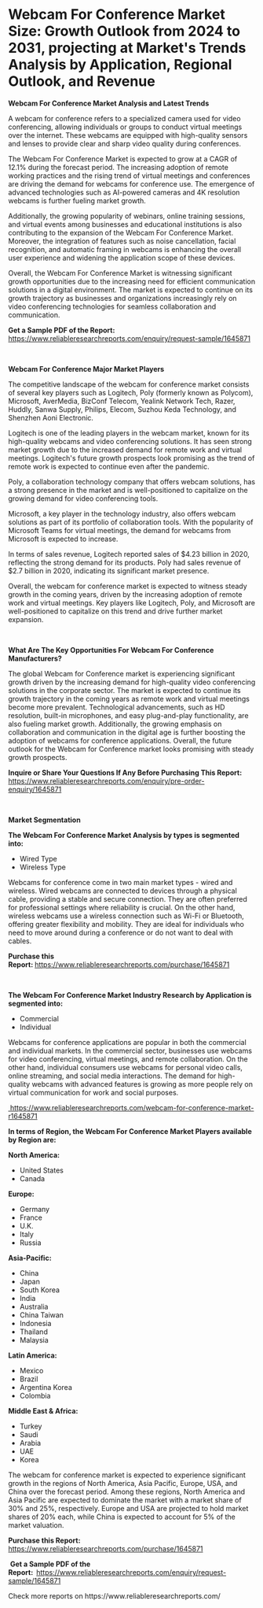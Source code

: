 <p><h1>Webcam For Conference Market Size: Growth Outlook from 2024 to 2031, projecting at Market's Trends Analysis by Application, Regional Outlook, and Revenue</h1></p><p><strong>Webcam For Conference Market Analysis and Latest Trends</strong></p>
<p><p>A webcam for conference refers to a specialized camera used for video conferencing, allowing individuals or groups to conduct virtual meetings over the internet. These webcams are equipped with high-quality sensors and lenses to provide clear and sharp video quality during conferences.</p><p>The Webcam For Conference Market is expected to grow at a CAGR of 12.1% during the forecast period. The increasing adoption of remote working practices and the rising trend of virtual meetings and conferences are driving the demand for webcams for conference use. The emergence of advanced technologies such as AI-powered cameras and 4K resolution webcams is further fueling market growth.</p><p>Additionally, the growing popularity of webinars, online training sessions, and virtual events among businesses and educational institutions is also contributing to the expansion of the Webcam For Conference Market. Moreover, the integration of features such as noise cancellation, facial recognition, and automatic framing in webcams is enhancing the overall user experience and widening the application scope of these devices.</p><p>Overall, the Webcam For Conference Market is witnessing significant growth opportunities due to the increasing need for efficient communication solutions in a digital environment. The market is expected to continue on its growth trajectory as businesses and organizations increasingly rely on video conferencing technologies for seamless collaboration and communication.</p></p>
<p><strong>Get a Sample PDF of the Report:&nbsp;</strong> <a href="https://www.reliableresearchreports.com/enquiry/request-sample/1645871">https://www.reliableresearchreports.com/enquiry/request-sample/1645871</a></p>
<p>&nbsp;</p>
<p><strong>Webcam For Conference Major Market Players</strong></p>
<p><p>The competitive landscape of the webcam for conference market consists of several key players such as Logitech, Poly (formerly known as Polycom), Microsoft, AverMedia, BizConf Telecom, Yealink Network Tech, Razer, Huddly, Sanwa Supply, Philips, Elecom, Suzhou Keda Technology, and Shenzhen Aoni Electronic.</p><p>Logitech is one of the leading players in the webcam market, known for its high-quality webcams and video conferencing solutions. It has seen strong market growth due to the increased demand for remote work and virtual meetings. Logitech's future growth prospects look promising as the trend of remote work is expected to continue even after the pandemic.</p><p>Poly, a collaboration technology company that offers webcam solutions, has a strong presence in the market and is well-positioned to capitalize on the growing demand for video conferencing tools.</p><p>Microsoft, a key player in the technology industry, also offers webcam solutions as part of its portfolio of collaboration tools. With the popularity of Microsoft Teams for virtual meetings, the demand for webcams from Microsoft is expected to increase.</p><p>In terms of sales revenue, Logitech reported sales of $4.23 billion in 2020, reflecting the strong demand for its products. Poly had sales revenue of $2.7 billion in 2020, indicating its significant market presence.</p><p>Overall, the webcam for conference market is expected to witness steady growth in the coming years, driven by the increasing adoption of remote work and virtual meetings. Key players like Logitech, Poly, and Microsoft are well-positioned to capitalize on this trend and drive further market expansion.</p></p>
<p>&nbsp;</p>
<p><strong>What Are The Key Opportunities For Webcam For Conference Manufacturers?</strong></p>
<p><p>The global Webcam for Conference market is experiencing significant growth driven by the increasing demand for high-quality video conferencing solutions in the corporate sector. The market is expected to continue its growth trajectory in the coming years as remote work and virtual meetings become more prevalent. Technological advancements, such as HD resolution, built-in microphones, and easy plug-and-play functionality, are also fueling market growth. Additionally, the growing emphasis on collaboration and communication in the digital age is further boosting the adoption of webcams for conference applications. Overall, the future outlook for the Webcam for Conference market looks promising with steady growth prospects.</p></p>
<p><strong>Inquire or Share Your Questions If Any Before Purchasing This Report:</strong> <a href="https://www.reliableresearchreports.com/enquiry/pre-order-enquiry/1645871">https://www.reliableresearchreports.com/enquiry/pre-order-enquiry/1645871</a></p>
<p>&nbsp;</p>
<p><strong>Market Segmentation</strong></p>
<p><strong>The Webcam For Conference Market Analysis by types is segmented into:</strong></p>
<p><ul><li>Wired Type</li><li>Wireless Type</li></ul></p>
<p><p>Webcams for conference come in two main market types - wired and wireless. Wired webcams are connected to devices through a physical cable, providing a stable and secure connection. They are often preferred for professional settings where reliability is crucial. On the other hand, wireless webcams use a wireless connection such as Wi-Fi or Bluetooth, offering greater flexibility and mobility. They are ideal for individuals who need to move around during a conference or do not want to deal with cables.</p></p>
<p><strong>Purchase this Report:&nbsp;</strong><a href="https://www.reliableresearchreports.com/purchase/1645871">https://www.reliableresearchreports.com/purchase/1645871</a></p>
<p>&nbsp;</p>
<p><strong>The Webcam For Conference Market Industry Research by Application is segmented into:</strong></p>
<p><ul><li>Commercial</li><li>Individual</li></ul></p>
<p><p>Webcams for conference applications are popular in both the commercial and individual markets. In the commercial sector, businesses use webcams for video conferencing, virtual meetings, and remote collaboration. On the other hand, individual consumers use webcams for personal video calls, online streaming, and social media interactions. The demand for high-quality webcams with advanced features is growing as more people rely on virtual communication for work and social purposes.</p></p>
<p><a href="https://www.reliableresearchreports.com/webcam-for-conference-market-r1645871">&nbsp;https://www.reliableresearchreports.com/webcam-for-conference-market-r1645871</a></p>
<p><strong>In terms of Region, the Webcam For Conference Market Players available by Region are:</strong></p>
<p>
    <p> <strong> North America: </strong>
        <ul>
            <li>United States</li>
            <li>Canada</li>
        </ul>
        </p> 
    <p> <strong> Europe: </strong>
        <ul>
            <li>Germany</li>
            <li>France</li>
            <li>U.K.</li>
            <li>Italy</li>
            <li>Russia</li>
        </ul>
        </p> 
    <p> <strong> Asia-Pacific: </strong>
        <ul>
            <li>China</li>
            <li>Japan</li>
            <li>South Korea</li>
            <li>India</li>
            <li>Australia</li>
            <li>China Taiwan</li>
            <li>Indonesia</li>
            <li>Thailand</li>
            <li>Malaysia</li>
        </ul>
        </p> 
    <p> <strong> Latin America: </strong>
        <ul>
            <li>Mexico</li>
            <li>Brazil</li>
            <li>Argentina Korea</li>
            <li>Colombia</li>
        </ul>
        </p> 
    <p> <strong> Middle East & Africa: </strong>
        <ul>
            <li>Turkey</li>
            <li>Saudi</li>
            <li>Arabia</li>
            <li>UAE</li>
            <li>Korea</li>
        </ul>
    </p>
    </p>
<p><p>The webcam for conference market is expected to experience significant growth in the regions of North America, Asia Pacific, Europe, USA, and China over the forecast period. Among these regions, North America and Asia Pacific are expected to dominate the market with a market share of 30% and 25%, respectively. Europe and USA are projected to hold market shares of 20% each, while China is expected to account for 5% of the market valuation.</p></p>
<p><strong>Purchase this Report: </strong><a href="https://www.reliableresearchreports.com/purchase/1645871">https://www.reliableresearchreports.com/purchase/1645871</a></p>
<p>&nbsp;<strong>Get a Sample PDF of the Report:&nbsp;&nbsp;</strong><a href="https://www.reliableresearchreports.com/enquiry/request-sample/1645871">https://www.reliableresearchreports.com/enquiry/request-sample/1645871</a></p>
<p><strong></strong></p>
<p>Check more reports on https://www.reliableresearchreports.com/</p>